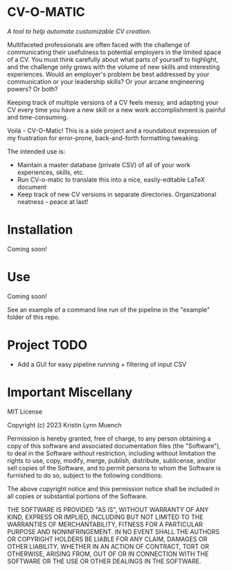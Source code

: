 # CV-O-MATIC
*A tool to help automate customizable CV creation.*

Multifaceted professionals are often faced with the challenge of communicating their usefulness to potential employers in the limited space of a CV. You must think carefully about what parts of yourself to highlight, and the challenge only grows with the volume of new skills and interesting experiences. Would an employer's problem be best addressed by your communication or your leadership skills? Or your arcane engineering powers? Or both?

Keeping track of multiple versions of a CV feels messy, and adapting your CV every time you have a new skill or a new work accomplishment is painful and time-consuming.

Voilá - CV-O-Matic! This is a side project and a roundabout expression of my frustration for error-prone, back-and-forth formatting tweaking. 

The intended use is:
- Maintain a master database (private CSV) of all of your work experiences, skills, etc.
- Run CV-o-matic to translate this into a nice, easily-editable LaTeX document
- Keep track of new CV versions in separate directories. Organizational neatness - peace at last!

# Installation
Coming soon!

# Use
Coming soon!

See an example of a command line run of the pipeline in the "example" folder of this repo.

# Project TODO
- Add a GUI for easy pipeline running + filtering of input CSV

# Important Miscellany
MIT License

Copyright (c) 2023 Kristin Lynn Muench

Permission is hereby granted, free of charge, to any person obtaining a copy
of this software and associated documentation files (the "Software"), to deal
in the Software without restriction, including without limitation the rights
to use, copy, modify, merge, publish, distribute, sublicense, and/or sell
copies of the Software, and to permit persons to whom the Software is
furnished to do so, subject to the following conditions:

The above copyright notice and this permission notice shall be included in all
copies or substantial portions of the Software.

THE SOFTWARE IS PROVIDED "AS IS", WITHOUT WARRANTY OF ANY KIND, EXPRESS OR
IMPLIED, INCLUDING BUT NOT LIMITED TO THE WARRANTIES OF MERCHANTABILITY,
FITNESS FOR A PARTICULAR PURPOSE AND NONINFRINGEMENT. IN NO EVENT SHALL THE
AUTHORS OR COPYRIGHT HOLDERS BE LIABLE FOR ANY CLAIM, DAMAGES OR OTHER
LIABILITY, WHETHER IN AN ACTION OF CONTRACT, TORT OR OTHERWISE, ARISING FROM,
OUT OF OR IN CONNECTION WITH THE SOFTWARE OR THE USE OR OTHER DEALINGS IN THE
SOFTWARE.
